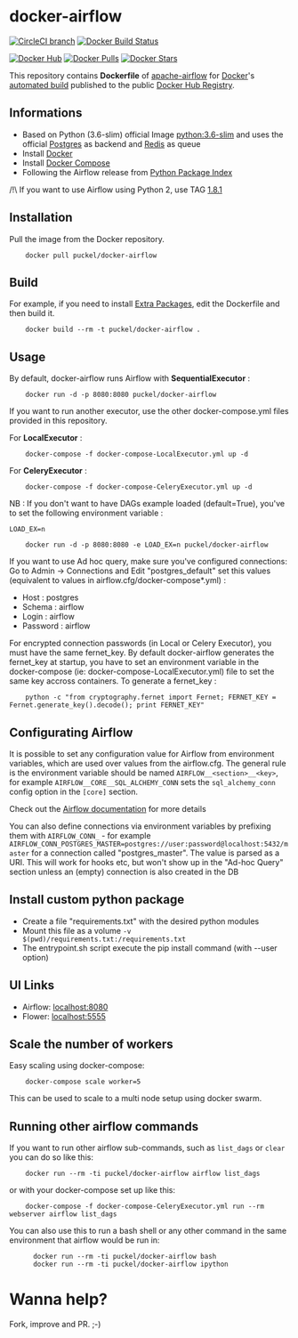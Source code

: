 # docker-airflow
[![CircleCI branch](https://img.shields.io/circleci/project/puckel/docker-airflow/master.svg?maxAge=2592000)](https://circleci.com/gh/puckel/docker-airflow/tree/master)
[![Docker Build Status](https://img.shields.io/docker/build/puckel/docker-airflow.svg)]()

[![Docker Hub](https://img.shields.io/badge/docker-ready-blue.svg)](https://hub.docker.com/r/puckel/docker-airflow/)
[![Docker Pulls](https://img.shields.io/docker/pulls/puckel/docker-airflow.svg)]()
[![Docker Stars](https://img.shields.io/docker/stars/puckel/docker-airflow.svg)]()

This repository contains **Dockerfile** of [apache-airflow](https://github.com/apache/incubator-airflow) for [Docker](https://www.docker.com/)'s [automated build](https://registry.hub.docker.com/u/puckel/docker-airflow/) published to the public [Docker Hub Registry](https://registry.hub.docker.com/).

## Informations

* Based on Python (3.6-slim) official Image [python:3.6-slim](https://hub.docker.com/_/python/) and uses the official [Postgres](https://hub.docker.com/_/postgres/) as backend and [Redis](https://hub.docker.com/_/redis/) as queue
* Install [Docker](https://www.docker.com/)
* Install [Docker Compose](https://docs.docker.com/compose/install/)
* Following the Airflow release from [Python Package Index](https://pypi.python.org/pypi/apache-airflow)

/!\ If you want to use Airflow using Python 2, use TAG [1.8.1](https://github.com/puckel/docker-airflow/releases/tag/1.8.1)

## Installation

Pull the image from the Docker repository.

        docker pull puckel/docker-airflow

## Build

For example, if you need to install [Extra Packages](https://pythonhosted.org/airflow/installation.html#extra-package), edit the Dockerfile and then build it.

        docker build --rm -t puckel/docker-airflow .

## Usage

By default, docker-airflow runs Airflow with **SequentialExecutor** :

        docker run -d -p 8080:8080 puckel/docker-airflow

If you want to run another executor, use the other docker-compose.yml files provided in this repository.

For **LocalExecutor** :

        docker-compose -f docker-compose-LocalExecutor.yml up -d

For **CeleryExecutor** :

        docker-compose -f docker-compose-CeleryExecutor.yml up -d

NB : If you don't want to have DAGs example loaded (default=True), you've to set the following environment variable :

`LOAD_EX=n`

        docker run -d -p 8080:8080 -e LOAD_EX=n puckel/docker-airflow

If you want to use Ad hoc query, make sure you've configured connections:
Go to Admin -> Connections and Edit "postgres_default" set this values (equivalent to values in airflow.cfg/docker-compose*.yml) :
- Host : postgres
- Schema : airflow
- Login : airflow
- Password : airflow

For encrypted connection passwords (in Local or Celery Executor), you must have the same fernet_key. By default docker-airflow generates the fernet_key at startup, you have to set an environment variable in the docker-compose (ie: docker-compose-LocalExecutor.yml) file to set the same key accross containers. To generate a fernet_key :

        python -c "from cryptography.fernet import Fernet; FERNET_KEY = Fernet.generate_key().decode(); print FERNET_KEY"

## Configurating Airflow

It is possible to set any configuration value for Airflow from environment variables, which are used over values from the airflow.cfg. The general rule is the environment variable should be named `AIRFLOW__<section>__<key>`, for example `AIRFLOW__CORE__SQL_ALCHEMY_CONN` sets the `sql_alchemy_conn` config option in the `[core]` section.

Check out the [Airflow documentation](http://airflow.readthedocs.io/en/latest/configuration.html?highlight=__CORE__#setting-configuration-options) for more details

You can also define connections via environment variables by prefixing them with `AIRFLOW_CONN_` - for example `AIRFLOW_CONN_POSTGRES_MASTER=postgres://user:password@localhost:5432/master` for a connection called "postgres_master". The value is parsed as a URI. This will work for hooks etc, but won't show up in the "Ad-hoc Query" section unless an (empty) connection is also created in the DB


## Install custom python package

- Create a file "requirements.txt" with the desired python modules
- Mount this file as a volume `-v $(pwd)/requirements.txt:/requirements.txt`
- The entrypoint.sh script execute the pip install command (with --user option)

## UI Links

- Airflow: [localhost:8080](http://localhost:8080/)
- Flower: [localhost:5555](http://localhost:5555/)


## Scale the number of workers

Easy scaling using docker-compose:

        docker-compose scale worker=5

This can be used to scale to a multi node setup using docker swarm.

## Running other airflow commands

If you want to run other airflow sub-commands, such as `list_dags` or `clear` you can do so like this:

        docker run --rm -ti puckel/docker-airflow airflow list_dags

or with your docker-compose set up like this:

        docker-compose -f docker-compose-CeleryExecutor.yml run --rm webserver airflow list_dags

You can also use this to run a bash shell or any other command in the same environment that airflow would be run in:

          docker run --rm -ti puckel/docker-airflow bash
          docker run --rm -ti puckel/docker-airflow ipython

# Wanna help?

Fork, improve and PR. ;-)
